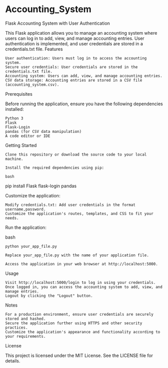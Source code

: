 # Accounting_System

Flask Accounting System with User Authentication

This Flask application allows you to manage an accounting system where users can log in to add, view, and manage accounting entries. User authentication is implemented, and user credentials are stored in a credentials.txt file.
Features

    User authentication: Users must log in to access the accounting system.
    Secure user credentials: User credentials are stored in the credentials.txt file.
    Accounting system: Users can add, view, and manage accounting entries.
    CSV data storage: Accounting entries are stored in a CSV file (accounting_system.csv).

Prerequisites

Before running the application, ensure you have the following dependencies installed:

    Python 3
    Flask
    Flask-Login
    pandas (for CSV data manipulation)
    A code editor or IDE

Getting Started

    Clone this repository or download the source code to your local machine.

    Install the required dependencies using pip:

    bash

pip install Flask flask-login pandas

Customize the application:

    Modify credentials.txt: Add user credentials in the format username,password.
    Customize the application's routes, templates, and CSS to fit your needs.

Run the application:

bash

    python your_app_file.py

    Replace your_app_file.py with the name of your application file.

    Access the application in your web browser at http://localhost:5000.

Usage

    Visit http://localhost:5000/login to log in using your credentials.
    Once logged in, you can access the accounting system to add, view, and manage entries.
    Logout by clicking the "Logout" button.

Notes

    For a production environment, ensure user credentials are securely stored and hashed.
    Secure the application further using HTTPS and other security practices.
    Customize the application's appearance and functionality according to your requirements.

License

This project is licensed under the MIT License. See the LICENSE file for details.
